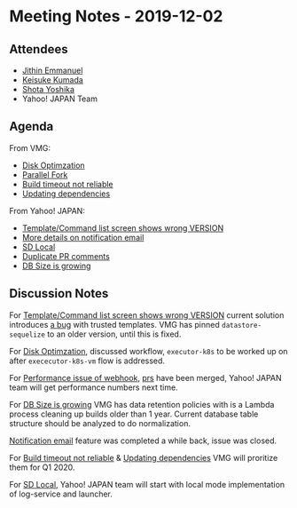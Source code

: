 # Meeting Notes - 2019-12-02

## Attendees

- [Jithin Emmanuel](https://github.com/jithine)
- [Keisuke Kumada](https://github.com/kumada626)
- [Shota Yoshika](https://github.com/s-yoshika)
- Yahoo! JAPAN Team

## Agenda

From VMG:

- [Disk Optimzation](https://github.com/screwdriver-cd/screwdriver/issues/1830)
- [Parallel Fork](https://github.com/screwdriver-cd/screwdriver/issues/1710)
- [Build timeout not reliable](https://github.com/screwdriver-cd/screwdriver/issues/1710)
- [Updating dependencies](https://github.com/screwdriver-cd/screwdriver/issues/1722)

From Yahoo! JAPAN:

- [Template/Command list screen shows wrong VERSION](https://github.com/screwdriver-cd/screwdriver/issues/1723)
- [More details on notification email](https://github.com/screwdriver-cd/screwdriver/issues/1668)
- [SD Local](https://github.com/screwdriver-cd/screwdriver/issues/1853)
- [Duplicate PR comments](https://github.com/screwdriver-cd/screwdriver/issues/1858)
- [DB Size is growing](https://github.com/screwdriver-cd/screwdriver/issues/1865)

## Discussion Notes

For [Template/Command list screen shows wrong VERSION](https://github.com/screwdriver-cd/screwdriver/issues/1723) current solution introduces [a bug](https://github.com/screwdriver-cd/screwdriver/issues/1857) with trusted templates. VMG has pinned `datastore-sequelize` to an older version, until this is fixed.

For [Disk Optimzation](https://github.com/screwdriver-cd/screwdriver/issues/1830), discussed workflow, `executor-k8s` to be worked up on after `exececutor-k8s-vm` flow is addressed.

For [Performance issue of webhook](https://github.com/screwdriver-cd/screwdriver/issues/1468), [prs](https://github.com/screwdriver-cd/screwdriver/pull/1850) have been merged, Yahoo! JAPAN team will get performance numbers next time.

For [DB Size is growing](https://github.com/screwdriver-cd/screwdriver/issues/1865) VMG has data retention policies with is a Lambda process cleaning up builds older than 1 year. Current database table structure should be analyzed to do normalization.

[Notification email](https://github.com/screwdriver-cd/screwdriver/issues/1668) feature was completed a while back, issue was closed.

For [Build timeout not reliable](https://github.com/screwdriver-cd/screwdriver/issues/1710) & [Updating dependencies](https://github.com/screwdriver-cd/screwdriver/issues/1722) VMG will proritize them for Q1 2020.

For [SD Local](https://github.com/screwdriver-cd/screwdriver/issues/1853), Yahoo! JAPAN team will start with local mode implementation of log-service and launcher. 
